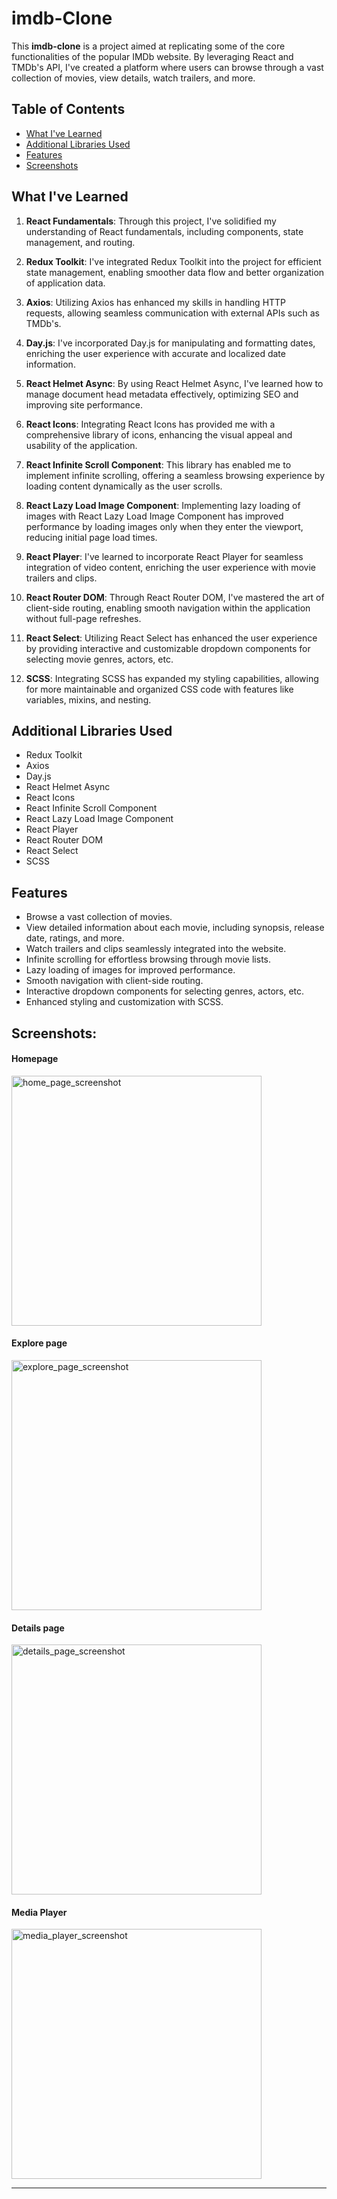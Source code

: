 # imdb-Clone

This **imdb-clone** is a project aimed at replicating some of the core functionalities of the popular IMDb website. By leveraging React and TMDb's API, I've created a platform where users can browse through a vast collection of movies, view details, watch trailers, and more.

## Table of Contents

- [What I've Learned](#what-ive-learned)
- [Additional Libraries Used](#additional-libraries-used)
- [Features](#features)
- [Screenshots](#screenshots)

## What I've Learned

1. **React Fundamentals**: Through this project, I've solidified my understanding of React fundamentals, including components, state management, and routing.
2. **Redux Toolkit**: I've integrated Redux Toolkit into the project for efficient state management, enabling smoother data flow and better organization of application data.

3. **Axios**: Utilizing Axios has enhanced my skills in handling HTTP requests, allowing seamless communication with external APIs such as TMDb's.

4. **Day.js**: I've incorporated Day.js for manipulating and formatting dates, enriching the user experience with accurate and localized date information.

5. **React Helmet Async**: By using React Helmet Async, I've learned how to manage document head metadata effectively, optimizing SEO and improving site performance.

6. **React Icons**: Integrating React Icons has provided me with a comprehensive library of icons, enhancing the visual appeal and usability of the application.

7. **React Infinite Scroll Component**: This library has enabled me to implement infinite scrolling, offering a seamless browsing experience by loading content dynamically as the user scrolls.

8. **React Lazy Load Image Component**: Implementing lazy loading of images with React Lazy Load Image Component has improved performance by loading images only when they enter the viewport, reducing initial page load times.

9. **React Player**: I've learned to incorporate React Player for seamless integration of video content, enriching the user experience with movie trailers and clips.

10. **React Router DOM**: Through React Router DOM, I've mastered the art of client-side routing, enabling smooth navigation within the application without full-page refreshes.

11. **React Select**: Utilizing React Select has enhanced the user experience by providing interactive and customizable dropdown components for selecting movie genres, actors, etc.

12. **SCSS**: Integrating SCSS has expanded my styling capabilities, allowing for more maintainable and organized CSS code with features like variables, mixins, and nesting.

## Additional Libraries Used

- Redux Toolkit
- Axios
- Day.js
- React Helmet Async
- React Icons
- React Infinite Scroll Component
- React Lazy Load Image Component
- React Player
- React Router DOM
- React Select
- SCSS

## Features

- Browse a vast collection of movies.
- View detailed information about each movie, including synopsis, release date, ratings, and more.
- Watch trailers and clips seamlessly integrated into the website.
- Infinite scrolling for effortless browsing through movie lists.
- Lazy loading of images for improved performance.
- Smooth navigation with client-side routing.
- Interactive dropdown components for selecting genres, actors, etc.
- Enhanced styling and customization with SCSS.

## Screenshots:

#### Homepage

<img src="https://lh3.googleusercontent.com/d/18EhdpS2vivWtCMhfIr9sT_FoOjrNG5Fo" alt="home_page_screenshot" width="400" />

#### Explore page

<img src="https://lh3.googleusercontent.com/d/1aNHTzEZkWl3XEpziA0GqqM9gkFjqFYxw" alt="explore_page_screenshot" width="400" />

#### Details page

<img src="https://lh3.googleusercontent.com/d/14oMk3kiasQTYmcuZWzn2pw35tVqo4DuR" alt="details_page_screenshot" width="400" />

#### Media Player

<img src="https://lh3.googleusercontent.com/d/1Pe161AL20llO9rpDe9TeWkLlEaH-ybEK" alt="media_player_screenshot" width="400" />

---

